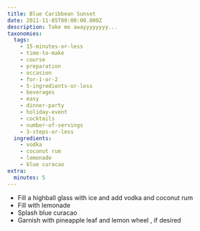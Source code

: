 ```yaml
---
title: Blue Caribbean Sunset
date: 2011-11-05T00:00:00.000Z
description: Take me awayyyyyyyy...
taxonomies:
  tags:
    - 15-minutes-or-less
    - time-to-make
    - course
    - preparation
    - occasion
    - for-1-or-2
    - 5-ingredients-or-less
    - beverages
    - easy
    - dinner-party
    - holiday-event
    - cocktails
    - number-of-servings
    - 3-steps-or-less
  ingredients:
    - vodka
    - coconut rum
    - lemonade
    - blue curacao
extra:
  minutes: 5
---
```

 - Fill a highball glass with ice and add vodka and coconut rum
 - Fill with lemonade
 - Splash blue curacao
 - Garnish with pineapple leaf and lemon wheel , if desired
